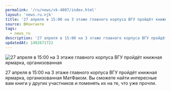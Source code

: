 ```yaml
---
permalink: '/ru/news/vk-4087/index.html'
layout: 'news.ru.njk'
title: '27 апреля в 15:00 на 3 этаже главного корпуса ВГУ пройдёт книжная ярмарка, организованная МатФаком'
source: ВКонтакте
tags:
  - news_ru
description: '27 апреля в 15:00 на 3 этаже главного корпуса ВГУ пройдёт книжная ярмарка, организованная МатФаком'
updatedAt: 1492671722
---
```

![27 апреля в 15:00 на 3 этаже главного корпуса ВГУ пройдёт книжная ярмарка, организованная](https://sun9-26.userapi.com/impf/y-6VMSIKj9b8KrgsDVSijKK8LW7EbRiQ68Kjpw/pao8_BOj7us.jpg?size=879x567&quality=96&proxy=1&sign=de71e3ccfdc76c342574de4a61b497e6&c_uniq_tag=X8QldJkQkhctZPKaYh7Xmhm4LZ6Pj_5KqXeB36iTwtk&type=album)

27 апреля в 15:00 на 3 этаже главного корпуса ВГУ пройдёт книжная ярмарка, организованная МатФаком. Вы сможете найти интересные вам книги у других участников и поменять их на те, что уже прочли.
